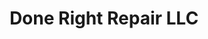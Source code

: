 ---
title: "Done Right Repair LLC"
url: /grand-junction/done-right-repair-llc/
shop: Autowerkstatt
---